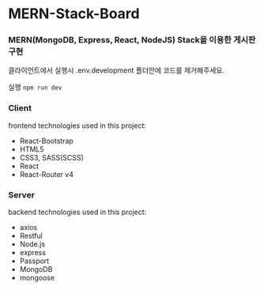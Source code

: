 # MERN-Stack-Board

### MERN(MongoDB, Express, React, NodeJS) Stack을 이용한 게시판 구현

클라이언트에서 실행시 .env.development 폴더안에 코드를 제거해주세요.

실행 `npm run dev`

### Client  
frontend technologies used in this project:  
* React-Bootstrap
* HTML5  
* CSS3, SASS(SCSS)  
* React  
* React-Router v4

### Server  
backend technologies used in this project:  
* axios
* Restful
* Node.js  
* express  
* Passport  
* MongoDB
* mongoose


